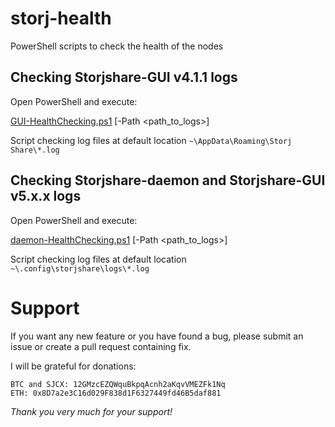 # storj-health
PowerShell scripts to check the health of the nodes

## Checking Storjshare-GUI v4.1.1 logs
Open PowerShell and execute:

 [GUI-HealthChecking.ps1](/GUI-HealthChecking.ps1) \[-Path <path_to_logs>\]
 
Script checking log files at default location `~\AppData\Roaming\Storj Share\*.log`
 
## Checking Storjshare-daemon and Storjshare-GUI v5.x.x logs
Open PowerShell and execute:

 [daemon-HealthChecking.ps1](/daemon-HealthChecking.ps1) \[-Path <path_to_logs>\]

Script checking log files at default location `~\.config\storjshare\logs\*.log`

# Support
If you want any new feature or you have found a bug, please submit an issue or create a pull request containing fix.

I will be grateful for donations:

    BTC and SJCX: 12GMzcEZQWquBkpqAcnh2aKqvVMEZFk1Nq
    ETH: 0x8D7a2e3C16d029F838d1F6327449fd46B5daf881

_Thank you very much for your support!_
